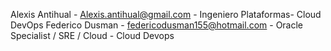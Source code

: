 


Alexis Antihual - Alexis.antihual@gmail.com - Ingeniero Plataformas- Cloud DevOps
Federico Dusman - federicodusman155@hotmail.com - Oracle Specialist / SRE / Cloud - Cloud Devops
